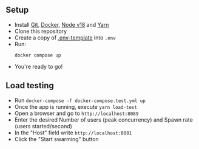 ## Setup

- Install [Git](https://git-scm.com/), [Docker](https://www.docker.com/), [Node v18](https://nodejs.org/en/download/) and [Yarn](https://yarnpkg.com/)
- Clone this repository
- Create a copy of [.env-template](./.env-template) into `.env`
- Run:
  ```
  docker compose up
  ```
- You're ready to go!

## Load testing

- Run `docker-compose -f docker-compose.test.yml up`
- Once the app is running, execute `yarn load-test`
- Open a browser and go to `http://localhost:8089`
- Enter the desired Number of users (peak concurrency) and Spawn rate (users started/second)
- In the "Host" field write `http://localhost:8081`
- Click the "Start swarming" button